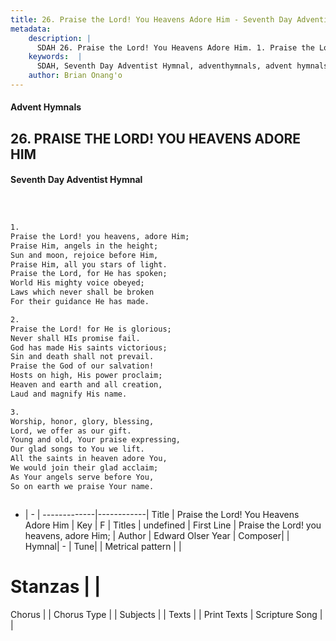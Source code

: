 ```yaml
---
title: 26. Praise the Lord! You Heavens Adore Him - Seventh Day Adventist Hymnal
metadata:
    description: |
      SDAH 26. Praise the Lord! You Heavens Adore Him. 1. Praise the Lord! you heavens, adore Him; Praise Him, angels in the height; Sun and moon, rejoice before Him, Praise Him, all you stars of light. Praise the Lord, for He has spoken; World His mighty voice obeyed; Laws which never shall be broken For their guidance He has made.
    keywords:  |
      SDAH, Seventh Day Adventist Hymnal, adventhymnals, advent hymnals, Praise the Lord! You Heavens Adore Him, Praise the Lord! you heavens, adore Him; 
    author: Brian Onang'o
---
```


#### Advent Hymnals
## 26. PRAISE THE LORD! YOU HEAVENS ADORE HIM
#### Seventh Day Adventist Hymnal

```txt



1.
Praise the Lord! you heavens, adore Him;
Praise Him, angels in the height;
Sun and moon, rejoice before Him,
Praise Him, all you stars of light.
Praise the Lord, for He has spoken;
World His mighty voice obeyed;
Laws which never shall be broken
For their guidance He has made.

2.
Praise the Lord! for He is glorious;
Never shall HIs promise fail.
God has made His saints victorious;
Sin and death shall not prevail.
Praise the God of our salvation!
Hosts on high, His power proclaim;
Heaven and earth and all creation,
Laud and magnify His name.

3.
Worship, honor, glory, blessing,
Lord, we offer as our gift.
Young and old, Your praise expressing,
Our glad songs to You we lift.
All the saints in heaven adore You,
We would join their glad acclaim;
As Your angels serve before You,
So on earth we praise Your name.



```

- |   -  |
-------------|------------|
Title | Praise the Lord! You Heavens Adore Him |
Key | F |
Titles | undefined |
First Line | Praise the Lord! you heavens, adore Him; |
Author | Edward Olser
Year | 
Composer|  |
Hymnal|  - |
Tune|  |
Metrical pattern | |
# Stanzas |  |
Chorus |  |
Chorus Type |  |
Subjects |  |
Texts |  |
Print Texts | 
Scripture Song |  |
  

